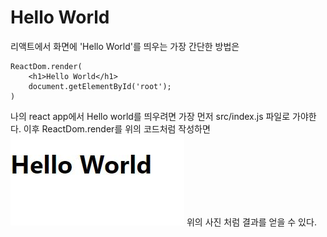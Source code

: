 # Hello World

리액트에서 화면에 'Hello World'를 띄우는 가장 간단한 방법은

```
ReactDom.render(
    <h1>Hello World</h1>
    document.getElementById('root');
)
```

나의 react app에서 Hello world를 띄우려면 가장 먼저 src/index.js 파일로 가야한다.
이후 ReactDom.render를 위의 코드처럼 작성하면
<img src="./images/helloworld.JPG">
위의 사진 처럼 결과를 얻을 수 있다.
